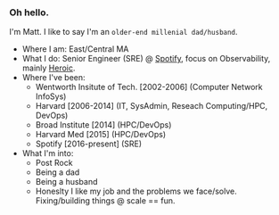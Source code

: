 

### Oh hello. 
I'm Matt. I like to say I'm an `older-end millenial dad/husband`. 

* Where I am: East/Central MA
* What I do: Senior Engineer (SRE) @ [Spotify](https://github.com/spotify), focus on Observability, mainly [Heroic](https://github.com/spotify/heroic).
* Where I've been: 
  * Wentworth Insitute of Tech. [2002-2006] (Computer Network InfoSys)
  * Harvard [2006-2014] (IT, SysAdmin, Reseach Computing/HPC, DevOps)
  * Broad Institute [2014] (HPC/DevOps)
  * Harvard Med [2015] (HPC/DevOps)
  * Spotify [2016-present] (SRE)
* What I'm into:
  * Post Rock
  * Being a dad
  * Being a husband
  * Honeslty I like my job and the problems we face/solve. Fixing/building things @ scale == fun.
  
